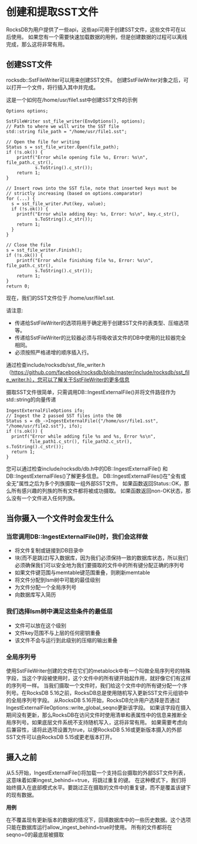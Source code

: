 # 创建和提取SST文件

RocksDB为用户提供了一些api，这些api可用于创建SST文件，这些文件可在以后使用。
如果您有一个需要快速加载数据的用例，但是创建数据的过程可以离线完成，那么这将非常有用。

## 创建SST文件

rocksdb::SstFileWriter可以用来创建SST文件。
创建SstFileWriter对象之后，可以打开一个文件，将行插入其中并完成。

这是一个如何在/home/usr/file1.sst中创建SST文件的示例

    Options options;
    
    SstFileWriter sst_file_writer(EnvOptions(), options);
    // Path to where we will write the SST file
    std::string file_path = "/home/usr/file1.sst";
    
    // Open the file for writing
    Status s = sst_file_writer.Open(file_path);
    if (!s.ok()) {
        printf("Error while opening file %s, Error: %s\n", file_path.c_str(),
               s.ToString().c_str());
        return 1;
    }
    
    // Insert rows into the SST file, note that inserted keys must be 
    // strictly increasing (based on options.comparator)
    for (...) {
      s = sst_file_writer.Put(key, value);
      if (!s.ok()) {
        printf("Error while adding Key: %s, Error: %s\n", key.c_str(),
               s.ToString().c_str());
        return 1;
      }
    }
    
    // Close the file
    s = sst_file_writer.Finish();
    if (!s.ok()) {
        printf("Error while finishing file %s, Error: %s\n", file_path.c_str(),
               s.ToString().c_str());
        return 1;
    }
    return 0;

现在，我们的SST文件位于 /home/usr/file1.sst.

请注意:

* 传递给SstFileWriter的选项将用于确定用于创建SST文件的表类型、压缩选项等。
* 传递给SstFileWriter的比较器必须与将吸收该文件的DB中使用的比较器完全相同。
* 必须按照严格递增的顺序插入行。

通过检查include/rocksdb/sst_file_writer.h （https://github.com/facebook/rocksdb/blob/master/include/rocksdb/sst_file_writer.h），您可以了解关于SstFileWriter的更多信息

摄取SST文件很简单，只需调用DB::IngestExternalFile()并将文件路径作为std::string的向量传递

    IngestExternalFileOptions ifo;
    // Ingest the 2 passed SST files into the DB
    Status s = db_->IngestExternalFile({"/home/usr/file1.sst", "/home/usr/file2.sst"}, ifo);
    if (!s.ok()) {
      printf("Error while adding file %s and %s, Error %s\n",
             file_path1.c_str(), file_path2.c_str(), s.ToString().c_str());
      return 1;
    }

您可以通过检查include/rocksdb/db.h中的DB::IngestExternalFile() 和 DB::IngestExternalFiles()了解更多信息。
DB::IngestExternalFiles()在"全有或全无"属性之后为多个列族摄取一组外部SST文件。
如果函数返回Status::OK，那么所有感兴趣的列族的所有文件都将被成功摄取。
如果函数返回non-OK状态，那么没有一个文件进入任何列族。

## 当你摄入一个文件时会发生什么
### 当您调用DB::IngestExternalFile()时，我们会这样做

* 将文件复制或链接到DB目录中
* 块(而不是跳过)写入数据库，因为我们必须保持一致的数据库状态，所以我们必须确保我们可以安全地为我们要摄取的文件中的所有键分配正确的序列号
* 如果文件键范围与memtable键范围重叠，则刷新memtable
* 将文件分配到lsm树中可能的最佳级别
* 为文件分配一个全局序列号
* 向数据库写入简历

### 我们选择lsm树中满足这些条件的最低层

* 文件可以放在这个级别
* 文件key范围不与上层的任何密钥重叠
* 该文件不会与运行到此级别的压缩的输出重叠

### 全局序列号

使用SstFileWriter创建的文件在它们的metablock中有一个叫做全局序列号的特殊字段，当这个字段被使用时，这个文件中的所有键开始起作用，就好像它们有这样的序列号一样。
当我们摄取一个文件时，我们给这个文件中的所有键分配一个序列号。在RocksDB 5.16之前，RocksDB总是使用随机写入更新SST文件元组锁中的全局序列号字段。
从RocksDB 5.16开始，RocksDB允许用户选择是否通过IngestExternalFileOptions::write_global_seqno更新该字段。
如果该字段在摄入期间没有更新，那么RocksDB在访问文件时使用清单和表属性中的信息来推断全局序列号。如果底层文件系统不支持随机写入，这将非常有用。
如果需要考虑向后兼容性，请将此选项设置为true，以便RocksDB 5.16或更新版本摄入的外部SST文件可以由RocksDB 5.15或更老版本打开。

## 摄入之前

从5.5开始，IngestExternalFile()将加载一个支持后台摄取的外部SST文件列表，这意味着如果ingest_behind==true，将跳过重复的键。
在这种模式下，我们将始终摄入在底部模式水平。要跳过正在摄取的文件中的重复键，而不是覆盖该键下的现有数据。

**用例**

在不覆盖现有更新版本的数据的情况下，回填数据库中的一些历史数据。这个选项只能在数据库运行allow_ingest_behind=true时使用。
所有的文件都将在seqno=0的最底层被摄取
